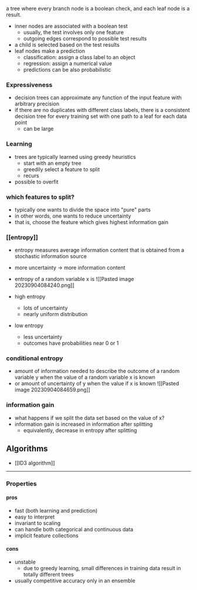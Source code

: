 a tree where every branch node is a boolean check, and each leaf node is a result.

- inner nodes are associated with a boolean test
	- usually, the test involves only one feature
	- outgoing edges correspond to possible test results
- a child is selected based on the test results
- leaf nodes make a prediction
	- classification: assign a class label to an object
	- regression: assign a numerical value
	- predictions can be also probabilistic


### Expressiveness
- decision trees can approximate any function of the input feature with arbitrary precision
- if there are no duplicates with different class labels, there is a consistent decision tree for every training set with one path to a leaf for each data point
	- can be large

### Learning
- trees are typically learned using greedy heuristics
	- start with an empty tree
	- greedily select a feature to split
	- recurs
- possible to overfit

### which features to split?
- typically one wants to divide the space into "pure" parts
- in other words, one wants to reduce uncertainty
- that is, choose the feature which gives highest information gain


### [[entropy]]
- entropy measures average information content that is obtained from a stochastic information source
- more uncertainty -> more information content
- entropy of a random variable x is 
![[Pasted image 20230904084240.png]]

- high entropy
	- lots of uncertainty
	- nearly uniform distribution
- low entropy
	- less uncertainty
	- outcomes have probabilities near 0 or 1

### conditional entropy
- amount of information needed to describe the outcome of a random variable y when the value of a random variable x is known
- or amount of uncertainty of y when the value if x is known
![[Pasted image 20230904084659.png]]

### information gain
- what happens if we split the data set based on the value of x?
- information gain is increased in information after splitting
	- equivalently, decrease in entropy after splitting


## Algorithms
- [[ID3 algorithm]]



-------

### Properties
#### pros
- fast (both learning and prediction)
- easy to interpret
- invariant to scaling
- can handle both categorical and continuous data
- implicit feature collections
#### cons
- unstable
	- due to greedy learning, small differences in training data result in totally different trees
- usually competitive accuracy only in an ensemble